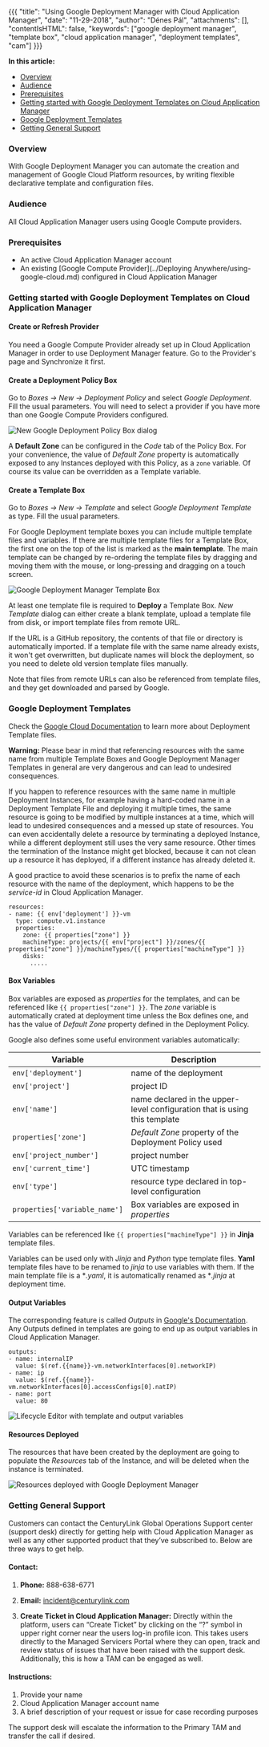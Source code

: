 {{{ "title": "Using Google Deployment Manager with Cloud Application Manager",
"date": "11-29-2018",
"author": "Dénes Pál",
"attachments": [],
"contentIsHTML": false,
"keywords": ["google deployment manager", "template box", "cloud application manager", "deployment templates", "cam"]
}}}

**In this article:**

- [Overview](#overview)
- [Audience](#audience)
- [Prerequisites](#prerequisites)
- [Getting started with Google Deployment Templates on Cloud Application Manager](#getting-started-with-google-deployment-templates-on-cloud-application-manager)
- [Google Deployment Templates](#google-deployment-templates)
- [Getting General Support](#getting-general-support)

### Overview

With Google Deployment Manager you can automate the creation and management of Google Cloud Platform resources,
by writing flexible declarative template and configuration files.

### Audience

All Cloud Application Manager users using Google Compute providers.

### Prerequisites

* An active Cloud Application Manager account
* An existing [Google Compute Provider](../Deploying Anywhere/using-google-cloud.md) configured in Cloud Application Manager

### Getting started with Google Deployment Templates on Cloud Application Manager

#### Create or Refresh Provider

You need a Google Compute Provider already set up in Cloud Application Manager in order to use Deployment Manager
feature. Go to the Provider's page and Synchronize it first.

#### Create a Deployment Policy Box

Go to *Boxes -> New -> Deployment Policy* and select *Google Deployment*. Fill the usual parameters.
You will need to select a provider if you have more than one Google Compute Providers configured.

![New Google Deployment Policy Box dialog](../../images/cloud-application-manager/google-deployment-manager/new_deployment_policy.png)

A **Default Zone** can be configured in the *Code* tab of the Policy Box. For your convenience, the value of
*Default Zone* property is automatically exposed to any Instances deployed with this Policy, as a `zone` variable.
Of course its value can be overridden as a Template variable.

#### Create a Template Box

Go to *Boxes -> New -> Template* and select *Google Deployment Template* as type. Fill the usual parameters.

For Google Deployment template boxes you can include multiple template files and variables.
If there are multiple template files for a Template Box, the first one on the top of the list is marked as the
**main template**. The main template can be changed by re-ordering the template files by dragging and moving
them with the mouse, or long-pressing and dragging on a touch screen.

![Google Deployment Manager Template Box](../../images/cloud-application-manager/google-deployment-manager/template_box.png)

At least one template file is required to **Deploy** a Template Box. *New Template* dialog can either
create a blank template,
upload a template file from disk,
or import template files from remote URL.

If the URL is a GitHub repository, the contents of that file or directory is automatically imported.
If a template file with the same name already exists, it won't get overwritten, but duplicate names will block
the deployment, so you need to delete old version template files manually.

Note that files from remote URLs can also be referenced from template files, and they get downloaded and parsed by
Google.

### Google Deployment Templates

Check the [Google Cloud Documentation](https://cloud.google.com/deployment-manager/docs/configuration/)
to learn more about Deployment Template files.

**Warning:** Please bear in mind that referencing resources with the same name from multiple Template Boxes and
Google Deployment Manager Templates in general are very dangerous and can lead to undesired consequences.

If you happen to reference resources with the same name in multiple Deployment Instances, for example having
a hard-coded name in a Deployment Template File and deploying it multiple times, the same resource is
going to be modified by multiple instances at a time, which will lead to undesired consequences and
a messed up state of resources. You can even accidentally delete a resource by terminating a deployed Instance,
while a different deployment still uses the very same resource. Other times the termination of the Instance
might get blocked, because it can not clean up a resource it has deployed,
if a different instance has already deleted it.

A good practice to avoid these scenarios is to prefix the name of each resource with the name of the deployment,
which happens to be the *service-id* in Cloud Application Manager.

```
resources:
- name: {{ env['deployment'] }}-vm
  type: compute.v1.instance
  properties:
    zone: {{ properties["zone"] }}
    machineType: projects/{{ env["project"] }}/zones/{{ properties["zone"] }}/machineTypes/{{ properties["machineType"] }}
    disks:
      .....
```

#### Box Variables

Box variables are exposed as *properties* for the templates, and can be referenced like `{{ properties["zone"] }}`.
The *zone* variable is automatically crated at deployment time unless the Box defines one, and has the value of
*Default Zone* property defined in the Deployment Policy.

Google also defines some useful environment variables automatically:

| Variable | Description |
| --- | --- |
| `env['deployment']` | name of the deployment |
| `env['project']` | project ID |
| `env['name']` | name declared in the upper-level configuration that is using this template |
| `properties['zone']` | *Default Zone* property of the Deployment Policy used |
| `env['project_number']` | project number |
| `env['current_time']` | UTC timestamp |
| `env['type']` | resource type declared in top-level configuration |
| `properties['variable_name']` | Box variables are exposed in *properties* |

Variables can be referenced like `{{ properties["machineType"] }}` in **Jinja** template files.

Variables can be used only with *Jinja* and *Python* type template files.
**Yaml** template files have to be renamed to *jinja* to use variables with them.
If the main template file is a **.yaml*, it is automatically renamed as **.jinja* at deployment time.

#### Output Variables

The corresponding feature is called *Outputs* in
[Google's Documentation](https://cloud.google.com/deployment-manager/docs/configuration/expose-information-outputs).
Any Outputs defined in templates are going to end up as output variables in Cloud Application Manager.

```
outputs:
- name: internalIP
  value: $(ref.{{name}}-vm.networkInterfaces[0].networkIP)
- name: ip
  value: $(ref.{{name}}-vm.networkInterfaces[0].accessConfigs[0].natIP)
- name: port
  value: 80
```

![Lifecycle Editor with template and output variables](../../images/cloud-application-manager/google-deployment-manager/lifecycle_editor.png)

#### Resources Deployed

The resources that have been created by the deployment are going to populate the *Resources* tab of the Instance,
and will be deleted when the instance is terminated.

![Resources deployed with Google Deployment Manager](../../images/cloud-application-manager/google-deployment-manager/resources.png)

### Getting General Support

Customers can contact the CenturyLink Global Operations Support center (support desk) directly for getting help with Cloud Application Manager as well as any other supported product that they’ve subscribed to.  Below are three ways to get help.

#### Contact:

1. **Phone:** 888-638-6771

2. **Email:** incident@centurylink.com

3. **Create Ticket in Cloud Application Manager:** Directly within the platform, users can “Create Ticket” by clicking on the “?” symbol in upper right corner near the users log-in profile icon.  This takes users directly to the Managed Servicers Portal where they can open, track and review status of issues that have been raised with the support desk.  Additionally, this is how a TAM can be engaged as well.

#### Instructions:

1. Provide your name
2. Cloud Application Manager account name
3. A brief description of your request or issue for case recording purposes

The support desk will escalate the information to the Primary TAM and transfer the call if desired.
